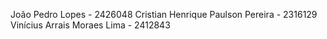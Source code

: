 João Pedro Lopes - 2426048 
Cristian Henrique Paulson Pereira - 2316129
Vinícius Arrais Moraes Lima - 2412843



